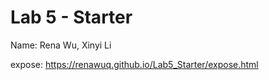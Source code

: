 # Lab 5 - Starter
Name: Rena Wu, Xinyi Li

expose: https://renawuq.github.io/Lab5_Starter/expose.html
